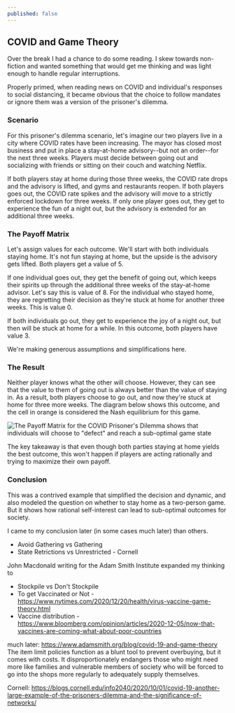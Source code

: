 ```yaml
---
published: false
---
```

## COVID and Game Theory

Over the break I had a chance to do some reading. I skew towards non-fiction and wanted something that would get me thinking and was light enough to handle regular interruptions. 

Properly primed, when reading news on COVID and individual's responses to social distancing, it became obvious that the choice to follow mandates or ignore them was a version of the prisoner's dilemma.

### Scenario
For this prisoner's dilemma scenario, let's imagine our two players live in a city where COVID rates have been increasing. The mayor has closed most business and put in place a stay-at-home advisory--but not an order--for the next three weeks. Players must decide between going out and socializing with friends or sitting on their couch and watching Netflix.

If both players stay at home during those three weeks, the COVID rate drops and the advisory is lifted, and gyms and restaurants reopen. If both players goes out, the COVID rate spikes and the advisory will move to a strictly enforced lockdown for three weeks. If only one player goes out, they get to experience the fun of a night out, but the advisory is extended for an additional three weeks.

### The Payoff Matrix
Let's assign values for each outcome. We'll start with both individuals staying home. It's not fun staying at home, but the upside is the advisory gets lifted. Both players get a value of 5.

If one individual goes out, they get the benefit of going out, which keeps their spirits up through the additional three weeks of the stay-at-home advisor. Let's say this is value of 8. For the individual who stayed home, they are  regretting their decision as they're stuck at home for another three weeks. This is value 0.

If both individuals go out, they get to experience the joy of a night out, but then will be stuck at home for a while. In this outcome, both players have value 3.

We're making generous assumptions and simplifications here.

### The Result
Neither player knows what the other will choose. However, they can see that the value to them of going out is always better than the value of staying in. As a result, both players choose to go out, and now they're stuck at home for three more weeks. The diagram below shows this outcome, and the cell in orange is considered the Nash equilibrium for this game.

![The Payoff Matrix for the COVID Prisoner's Dilemma shows that individuals will choose to "defect" and reach a sub-optimal game state](https://bhassets.b-cdn.net/04_covid_prisoners_dilemma/01-stay-at-home-prisoners-dilemma-matrix.png)

The key takeaway is that even though both parties staying at home yields the best outcome, this won't happen if players are acting rationally and trying to maximize their own payoff.

### Conclusion
This was a contrived example that simplified the decision and dynamic, and also modeled the question on whether to stay home as a two-person game. But it shows how rational self-interest can lead to sub-optimal outcomes for society.

I came to my conclusion later (in some cases much later) than others.
* Avoid Gathering vs Gathering
* State Retrictions vs Unrestricted - Cornell 

John Macdonald writing for the Adam Smith Institute expanded my thinking to 
* Stockpile vs Don't Stockpile
* To get Vaccinated or Not - https://www.nytimes.com/2020/12/20/health/virus-vaccine-game-theory.html
* Vaccine distribution - https://www.bloomberg.com/opinion/articles/2020-12-05/now-that-vaccines-are-coming-what-about-poor-countries


much later: https://www.adamsmith.org/blog/covid-19-and-game-theory
The item limit policies function as a blunt tool to prevent overbuying, but it comes with costs. It disproportionately endangers those who might need more like families and vulnerable members of society who will be forced to go into the shops more regularly to adequately supply themselves. 

Cornell: https://blogs.cornell.edu/info2040/2020/10/01/covid-19-another-large-example-of-the-prisoners-dilemma-and-the-significance-of-networks/
